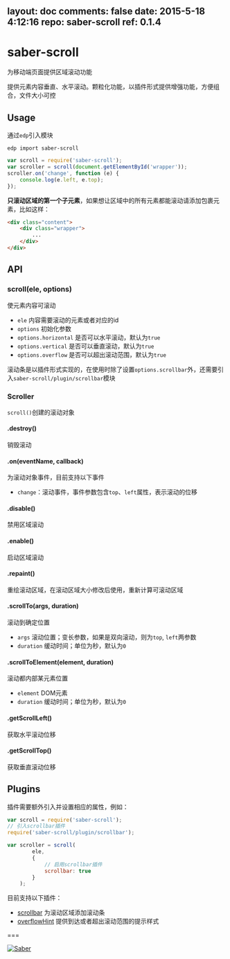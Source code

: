 layout: doc
comments: false
date: 2015-5-18 4:12:16
repo: saber-scroll
ref: 0.1.4
---

# saber-scroll

为移动端页面提供区域滚动功能

提供元素内容垂直、水平滚动。颗粒化功能，以插件形式提供增强功能，方便组合，文件大小可控

## Usage

通过`edp`引入模块

    edp import saber-scroll

```javascript
var scroll = require('saber-scroll');
var scroller = scroll(document.getElementById('wrapper'));
scroller.on('change', function (e) {
    console.log(e.left, e.top);
});
```

__只滚动区域的第一个子元素__，如果想让区域中的所有元素都能滚动请添加包裹元素，比如这样：

```html
<div class="content">
    <div class="wrapper">
        ...
    </div>
</div>
```

## API

### scroll(ele, options)

使元素内容可滚动

* `ele` 内容需要滚动的元素或者对应的id
* `options` 初始化参数
* `options.horizontal` 是否可以水平滚动，默认为`true`
* `options.vertical` 是否可以垂直滚动，默认为`true`
* `options.overflow` 是否可以超出滚动范围，默认为`true`

滚动条是以插件形式实现的，在使用时除了设置`options.scrollbar`外，还需要引入`saber-scroll/plugin/scrollbar`模块

### Scroller

`scroll()`创建的滚动对象

#### .destroy()

销毁滚动

#### .on(eventName, callback)

为滚动对象事件，目前支持以下事件

* `change`：滚动事件，事件参数包含`top`、`left`属性，表示滚动的位移

#### .disable()

禁用区域滚动

#### .enable()

启动区域滚动

#### .repaint()

重绘滚动区域，在滚动区域大小修改后使用，重新计算可滚动区域

#### .scrollTo(args, duration)

滚动到确定位置

* `args` 滚动位置；变长参数，如果是双向滚动，则为`top`, `left`两参数
* `duration` 缓动时间；单位为秒，默认为`0`

#### .scrollToElement(element, duration)

滚动都内部某元素位置

* `element` DOM元素
* `duration` 缓动时间；单位为秒，默认为`0`

#### .getScrollLeft()

获取水平滚动位移

#### .getScrollTop()

获取垂直滚动位移

## Plugins

插件需要额外引入并设置相应的属性，例如：

```javascript
var scroll = require('saber-scroll');
// 引入scrollbar插件
require('saber-scroll/plugin/scrollbar');

var scroller = scroll(
        ele,
        {
            // 启用scrollbar插件
            scrollbar: true
        }
    );
```

目前支持以下插件：

* [scrollbar](doc/plugin/scrollbar.html) 为滚动区域添加滚动条
* [overflowHint](doc/plugin/overflowHint.html) 提供到达或者超出滚动范围的提示样式

===

[![Saber](https://f.cloud.github.com/assets/157338/1485433/aeb5c72a-4714-11e3-87ae-7ef8ae66e605.png)](http://ecomfe.github.io/saber/)
